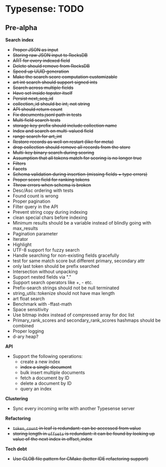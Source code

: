 # Typesense: TODO

## Pre-alpha

**Search index**

- ~~Proper JSON as input~~
- ~~Storing raw JSON input to RocksDB~~
- ~~ART for every indexed field~~
- ~~Delete should remove from RocksDB~~
- ~~Speed up UUID generation~~
- ~~Make the search score computation customizable~~
- ~~art int search should support signed ints~~
- ~~Search across multiple fields~~
- ~~Have set inside topster itself~~
- ~~Persist next_seq_id~~
- ~~collection_id should be int, not string~~
- ~~API should return count~~
- ~~Fix documents.jsonl path in tests~~
- ~~Multi field search tests~~
- ~~storage key prefix should include collection name~~
- ~~Index and search on multi-valued field~~
- ~~range search for art_int~~
- ~~Restore records as well on restart (like for meta)~~
- ~~drop collection should remove all records from the store~~
- ~~Multi-key binary search during scoring~~
- ~~Assumption that all tokens match for scoring is no longer true~~
- ~~Filters~~
- ~~Facets~~
- ~~Schema validation during insertion (missing fields + type errors)~~
- ~~Proper score field for ranking tokens~~
- ~~Throw errors when schema is broken~~
- Desc/Asc ordering with tests
- Found count is wrong
- Proper pagination
- Filter query in the API
- Prevent string copy during indexing
- clean special chars before indexing
- Minimum results should be a variable instead of blindly going with max_results
- Pagination parameter
- Iterator
- Highlight
- UTF-8 support for fuzzy search
- Handle searching for non-existing fields gracefully
- test for same match score but different primary, secondary attr
- only last token should be prefix searched
- Intersection without unpacking
- Support nested fields via "."
- Support search operators like +, - etc.
- Prefix-search strings should not be null terminated
- string_utils::tokenize should not have max length
- art float search
- Benchmark with -ffast-math
- Space sensitivity
- Use bitmap index instead of compressed array for doc list
- Primary_rank_scores and secondary_rank_scores hashmaps should be combined
- Proper logging
- d-ary heap?

**API**

- Support the following operations:
    - create a new index
    - ~~index a single document~~
    - bulk insert multiple documents
    - fetch a document by ID
    - delete a document by ID
    - query an index       

**Clustering**

- Sync every incoming write with another Typesense server

**Refactoring**

- ~~`token_count` in leaf is redundant: can be accessed from value~~
- ~~storing length in `offsets` is redundant: it can be found by looking up value of the next index in offset_index~~

**Tech debt**

- ~~Use GLOB file pattern for CMake (better IDE refactoring support)~~